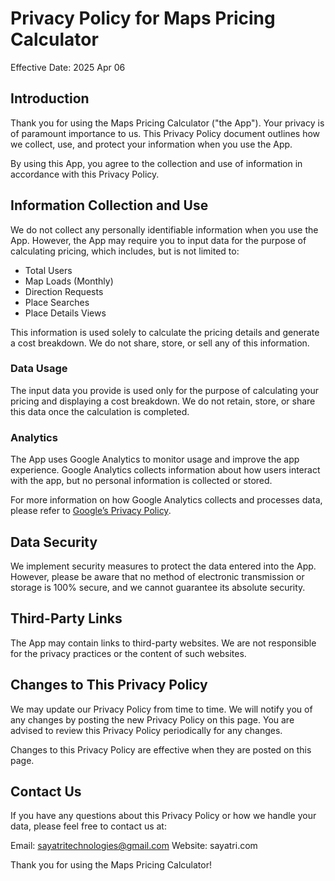 # Privacy Policy for Maps Pricing Calculator

Effective Date: 2025 Apr 06

## Introduction

Thank you for using the Maps Pricing Calculator ("the App"). Your privacy is of paramount importance to us. This Privacy Policy document outlines how we collect, use, and protect your information when you use the App.

By using this App, you agree to the collection and use of information in accordance with this Privacy Policy.

## Information Collection and Use

We do not collect any personally identifiable information when you use the App. However, the App may require you to input data for the purpose of calculating pricing, which includes, but is not limited to:

- Total Users
- Map Loads (Monthly)
- Direction Requests
- Place Searches
- Place Details Views

This information is used solely to calculate the pricing details and generate a cost breakdown. We do not share, store, or sell any of this information.

### Data Usage

The input data you provide is used only for the purpose of calculating your pricing and displaying a cost breakdown. We do not retain, store, or share this data once the calculation is completed. 

### Analytics

The App uses Google Analytics to monitor usage and improve the app experience. Google Analytics collects information about how users interact with the app, but no personal information is collected or stored.

For more information on how Google Analytics collects and processes data, please refer to [Google’s Privacy Policy](https://www.google.com/analytics/learn/privacy.html).

## Data Security

We implement security measures to protect the data entered into the App. However, please be aware that no method of electronic transmission or storage is 100% secure, and we cannot guarantee its absolute security.

## Third-Party Links

The App may contain links to third-party websites. We are not responsible for the privacy practices or the content of such websites.

## Changes to This Privacy Policy

We may update our Privacy Policy from time to time. We will notify you of any changes by posting the new Privacy Policy on this page. You are advised to review this Privacy Policy periodically for any changes.

Changes to this Privacy Policy are effective when they are posted on this page.

## Contact Us

If you have any questions about this Privacy Policy or how we handle your data, please feel free to contact us at:

Email: sayatritechnologies@gmail.com
Website: sayatri.com

Thank you for using the Maps Pricing Calculator!
